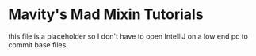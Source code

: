 # Mavity's Mad Mixin Tutorials

this file is a placeholder so I don't have to open IntelliJ on a low end pc to commit base files
